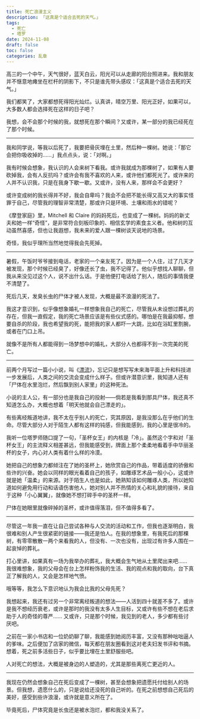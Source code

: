 ```yaml
---
title: 死亡浪漫主义
description: 「这真是个适合去死的天气。」
tags:
  - 死亡
  - 塔罗
date: 2024-11-08
draft: false
toc: false
categories: 乱章
---
```


高三的一个中午，天气很好，蓝天白云，阳光可以从走廊的阳台照进来。我和朋友并不惬意地瘫坐在栏杆的阴影下，不只是谁先带头感叹：「这真是个适合去死的天气。」

我们都笑了，大家都想死得阳光灿烂。认真讲，晴空万里、阳光正好，如果可以，大多数人都会选择死在这样的日子吧？

我想，会不会那个时候的我，就想死在那个瞬间？又或许，某一部分的我已经死在了那个时候。

---

我和同学说，等我以后死了，我要把骨灰埋在土里，然后种一棵树。她说：「那它会把你吸收掉的……」我点点头，说：「对啊。」

我有时候会想象，我认识的人会来树下看我。或许我就成为那棵树了，如果有人要砍掉我，会有人反抗吗？或许会有我不喜欢的人来，或许他们都死光了。或许来的人并不认识我，只是在我身下歇一歇。又或许，没有人来，那样会不会更好？

或许变成树的我长得并不好，我会自卑吗？我会不会把不能长得又高又大的事实怪罪于自己，尽管我的理智非常清楚，那或许只是环境、土壤和雨水的错呢？

《摩登家庭》里，Mitchell 和 Claire 的妈妈死后，也变成了一棵树。妈妈的新丈夫和她一样“奇怪”，是非常符合刻板印象的、相信玄学的素食主义者。他和树的互动虽然喜感，但也让我遐想，我未来的爱人跟一棵树谈天说地的场景。

奇怪，我似乎理所当然地觉得我会先死掉。

---

暑假，午饭时爷爷接到电话，老家的一个亲友死了。因为是一个人住，过了几天才被发现，那个时候已经臭了，好像还长了虫，我不记得了。他似乎想找人聊聊，但我从来没见过这个人，说不出什么话。于是他便打电话给了别人，随后的事情我便不清楚了。

死后几天，发臭长虫的尸体才被人发现，大概是最不浪漫的死法了。

我这才意识到，似乎像想象婚礼一样想象我自己的死亡，尽管我从未设想过葬礼的存在，但我一直假定，我的死亡场景应该是有些仪式感的。哪怕是在我最抑郁，想要自杀的阶段，我也希望我的死，能把我的家人都吓一大跳，比如在浴缸里割腕，或者在门口上吊。

就像不是所有人都能得到一场梦想中的婚礼，大部分人也都得不到一次完美的死亡。

---

前两个月写过一篇小小说，叫《[漂流](https://www.geedea.pro/posts/%E6%BC%82%E6%B5%81/)》，忘记只是想写写未来海平面上升和科技进一步发展后，人类之间的交流会变成什么样子。但或许潜意识里，我知道人还有「尸体在水里泡烂，然后飘到别人家里」的这种死法。

小说的主人公，有一部分也是我自己的投射——倘若是我看到那具尸体，我还真不知道怎么办，大概也想着「明天他就会自己漂走的」。

有些离经叛道地讲，我不太在乎别人的死亡，究其原因，是我没那么在乎他们的生命。尽管大部分人对于陌生人都有这样的钝感，但我能感到，我的心里是很冷的。

我听一位塔罗师随口提了一句，「圣杯女王」的内核是「冷」。虽然这个字和对「圣杯女王」的主流释义相差甚远，但我能感受到，牌面上那个柔柔地看着手中华丽圣杯的女子，内心对人类有着什么样的冷漠。

她把自己的想象力都倾注在了她的圣杯上，她欣赏自己的作品，带着适度的骄傲和些许的兴奋。她会以同样的眼光看着自己的孩子，如雕琢艺术品一般小心，这或许就是她「温柔」的来源。对于陌生人也是如此，她熟知该如何雕琢人类，所以她知道如何避免用行动和话语伤害他人，她对别人并不热情的关心和礼貌的接待，来自于这种「小心翼翼」，就像她不想打碎手中的圣杯一样。

尸体在她眼里就像碎掉的圣杯，或许值得落泪，但不值得多看了。

---

尽管这一年我一直在让自己尝试各种与人交流的活动和工作，但我也逐渐明白，我很难和别人产生很紧密的链接——我还是怕人。在我的想象里，有我死后的那棵树，有零零散散一两个来看我的人，但没有、一次也没有，出现过有许多人围在一起哀悼的葬礼。

打心里讲，如果真有一场为我举办的葬礼，我大概会生气地从土里爬出来吧…… 我很难想象，我的父母会在台上怎样粉饰我的生活、我的观点和我的取向，台下真正了解我的人，又会是怎样地气愤。

哦等等，我怎么下意识地认为我会比我的父母先死？

我想起来，我还有过另一个非常离经叛道的想法——人活到四十就差不多了。或许是我不想经历衰老，或许是那时的我没有太多人生目标，又或许有些不想在老后求助于人的奇怪的尊严…… 又或许，只是那个时候，我见到的老人，多少都有些讨厌吧。

之前在一家小书店和一位奶奶聊了聊，我能感到她阅历丰富，又没有那种咄咄逼人的爹味。之后便加了店家的微信，每天都在朋友圈看到这对老夫妇发书评和书摘。想着，死之前多活些日子，似乎要比埋在土里舒服些吧。

人对死亡的想法，大概是被身边的人塑造的，尤其是那些离死亡更近的人。

---

我现在仍然会想象自己在死后变成了一棵树，甚至会想象把遗愿托付给别人的场景。但我想，遗愿什么的，只是说给还没死的自己听的。在死之前想想自己死后的美好，感受到些许浪漫，或许就是意义所在了。

毕竟死后，尸体究竟是长虫还是被水泡烂，都和我没关系了。
